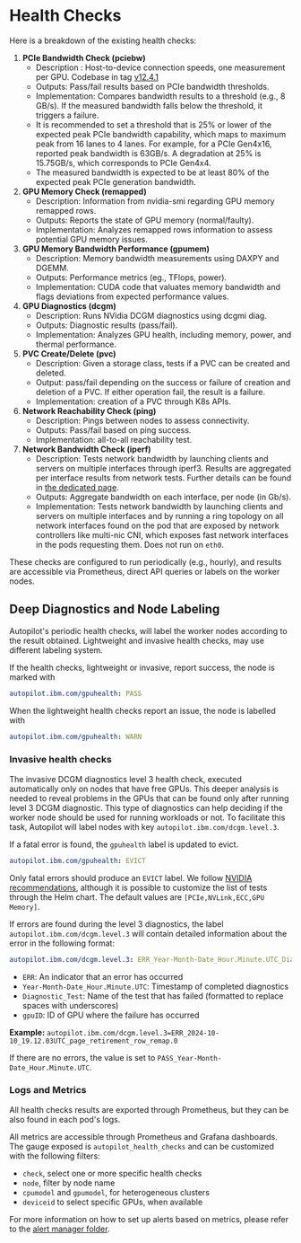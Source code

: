 # Health Checks

Here is a breakdown of the existing health checks:

1. **PCIe Bandwidth Check (pciebw)**
    - Description  : Host-to-device connection speeds, one measurement per GPU. Codebase in tag [v12.4.1](https://github.com/NVIDIA/cuda-samples/tree/master/Samples/1_Utilities/bandwidthTest)
    - Outputs: Pass/fail results based on PCIe bandwidth thresholds.
    - Implementation: Compares bandwidth results to a threshold (e.g., 8 GB/s). If the measured bandwidth falls below the threshold, it triggers a failure.
    - It is recommended to set a threshold that is 25% or lower of the expected peak PCIe bandwidth capability, which maps to maximum peak from 16 lanes to 4 lanes. For example, for a PCIe Gen4x16, reported peak bandwidth is 63GB/s. A degradation at 25% is 15.75GB/s, which corresponds to PCIe Gen4x4.
    - The measured bandwidth is expected to be at least 80% of the expected peak PCIe generation bandwidth.
2. **GPU Memory Check (remapped)**
    - Description: Information from nvidia-smi regarding GPU memory remapped rows.
    - Outputs: Reports the state of GPU memory (normal/faulty).
    - Implementation: Analyzes remapped rows information to assess potential GPU memory issues.
3. **GPU Memory Bandwidth Performance (gpumem)**
    - Description: Memory bandwidth measurements using DAXPY and DGEMM.
    - Outputs: Performance metrics (eg., TFlops, power).
    - Implementation: CUDA code that valuates memory bandwidth and flags deviations from expected performance values.
4. **GPU Diagnostics (dcgm)**
    - Description: Runs NVidia DCGM diagnostics using dcgmi diag.
    - Outputs: Diagnostic results (pass/fail).
    - Implementation: Analyzes GPU health, including memory, power, and thermal performance.
5. **PVC Create/Delete (pvc)**
    - Description: Given a storage class, tests if a PVC can be created and deleted.
    - Output: pass/fail depending on the success or failure of creation and deletion of a PVC. If either operation fail, the result is a failure.
    - Implementation: creation of a PVC through K8s APIs.
6. **Network Reachability Check (ping)**
    - Description: Pings between nodes to assess connectivity.
    - Outputs: Pass/fail based on ping success.
    - Implementation: all-to-all reachability test.
7. **Network Bandwidth Check (iperf)**
    - Description: Tests network bandwidth by launching clients and servers on multiple interfaces through iperf3. Results are aggregated per interface results from network tests. Further details can be found in [the dedicated page](autopilot-daemon/network/README.md).
    - Outputs: Aggregate bandwidth on each interface, per node (in Gb/s).
    - Implementation: Tests network bandwidth by launching clients and servers on multiple interfaces and by running a ring topology on all network interfaces found on the pod that are exposed by network controllers like multi-nic CNI, which exposes fast network interfaces in the pods requesting them. Does not run on `eth0`.

These checks are configured to run periodically (e.g., hourly), and results are accessible via Prometheus, direct API queries or labels on the worker nodes.

## Deep Diagnostics and Node Labeling

Autopilot's periodic health checks, will label the worker nodes according to the result obtained.
Lightweight and invasive health checks, may use different labeling system.

If the health checks, lightweight or invasive, report success, the node is marked with

```yaml
autopilot.ibm.com/gpuhealth: PASS
```

When the lightweight health checks report an issue, the node is labelled with

```yaml
autopilot.ibm.com/gpuhealth: WARN
```

### Invasive health checks

The invasive DCGM diagnostics level 3 health check, executed automatically only on nodes that have free GPUs. This deeper analysis is needed to reveal problems in the GPUs that can be found only after running level 3 DCGM diagnostic.
This type of diagnostics can help deciding if the worker node should be used for running workloads or not. To facilitate this task, Autopilot will label nodes with key `autopilot.ibm.com/dcgm.level.3`.

If a fatal error is found, the `gpuhealth` label is updated to evict.


```yaml
autopilot.ibm.com/gpuhealth: EVICT
```

Only fatal errors should produce an `EVICT` label. We follow [NVIDIA recommendations](https://docs.nvidia.com/datacenter/dcgm/latest/user-guide/feature-overview.html#id3), although it is possible to customize the list of tests through the Helm chart. The default values are `[PCIe,NVLink,ECC,GPU Memory]`.

If errors are found during the level 3 diagnostics, the label `autopilot.ibm.com/dcgm.level.3` will contain detailed information about the error in the following format:

```yaml
autopilot.ibm.com/dcgm.level.3: ERR_Year-Month-Date_Hour.Minute.UTC_Diagnostic_Test.gpuID,Diagnostic_Test.gpuID,...`
```

- `ERR`: An indicator that an error has occurred
- `Year-Month-Date_Hour.Minute.UTC`: Timestamp of completed diagnostics
- `Diagnostic_Test`: Name of the test that has failed (formatted to replace spaces with underscores)
- `gpuID`: ID of GPU where the failure has occurred

**Example:** `autopilot.ibm.com/dcgm.level.3=ERR_2024-10-10_19.12.03UTC_page_retirement_row_remap.0`

If there are no errors, the value is set to `PASS_Year-Month-Date_Hour.Minute.UTC`.

### Logs and Metrics

All health checks results are exported through Prometheus, but they can be also found in each pod's logs.

All metrics are accessible through Prometheus and Grafana dashboards. The gauge exposed is `autopilot_health_checks` and can be customized with the following filters:

- `check`, select one or more specific health checks
- `node`, filter by node name
- `cpumodel` and `gpumodel`, for heterogeneous clusters
- `deviceid` to select specific GPUs, when available

For more information on how to set up alerts based on metrics, please refer to the [alert manager folder](alertmanager/README.md).
